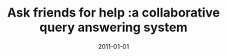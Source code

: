 ---
# Documentation: https://wowchemy.com/docs/managing-content/

title: Ask friends for help :a collaborative query answering system
subtitle: ''
summary: ''
authors:
- Dominik Popowicz
- brodka
- kazienko
- Michał Kozielski
tags: []
categories: []
date: '2011-01-01'
lastmod: 2022-10-07T05:44:01Z
featured: false
draft: false

# Featured image
# To use, add an image named `featured.jpg/png` to your page's folder.
# Focal points: Smart, Center, TopLeft, Top, TopRight, Left, Right, BottomLeft, Bottom, BottomRight.
image:
  caption: ''
  focal_point: ''
  preview_only: false

# Projects (optional).
#   Associate this post with one or more of your projects.
#   Simply enter your project's folder or file name without extension.
#   E.g. `projects = ["internal-project"]` references `content/project/deep-learning/index.md`.
#   Otherwise, set `projects = []`.
projects: []
publishDate: '2022-10-07T05:44:00.133537Z'
publication_types:
- '1'
abstract: ''
publication: '*Cooperative design, visualization, and engineering : 8th international
  conference, CDVE 2011, Hong Kong, China, September 11-14, 2011 : proceedings*'
doi: 10.1007/978-3-642-23734-8_17
---